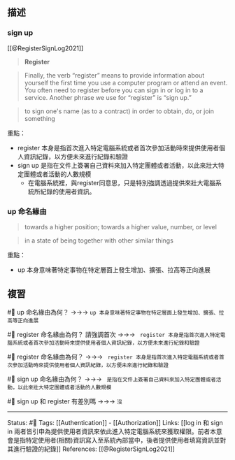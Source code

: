 ## 描述


### sign up 

[[@RegisterSignLog2021]]
> **Register**

> Finally, the verb “register” means to provide information about yourself the first time you use a computer program or attend an event. You often need to register before you can sign in or log in to a service. Another phrase we use for “register” is “sign up.”


> to sign one's name (as to a contract) in order to obtain, do, or join something


重點：
- register 本身是指首次進入特定電腦系統或者首次參加活動時來提供使用者個人資訊紀錄，以方便未來進行紀錄和驗證
- sign up 是指在文件上簽署自己資料來加入特定團體或者活動，以此來壯大特定團體或者活動的人數規模
	- 在電腦系統裡，與register同意思，只是特別強調透過提供來壯大電腦系統所紀錄的使用者資訊。




### up 命名緣由

> towards a higher position; towards a higher value, number, or level

> in a state of being together with other similar things

重點：
- up 本身意味著特定事物在特定層面上發生增加、擴張、拉高等正向進展

## 複習


#🧠 up 命名緣由為何？ ->->-> `up 本身意味著特定事物在特定層面上發生增加、擴張、拉高等正向進展`
<!--SR:!2023-05-02,26,250-->

#🧠 register 命名緣由為何？ 請強調首次 ->->-> ` register 本身是指首次進入特定電腦系統或者首次參加活動時來提供使用者個人資訊紀錄，以方便未來進行紀錄和驗證`
<!--SR:!2023-04-04,6,230-->

#🧠 register 命名緣由為何？ ->->-> ` register 本身是指首次進入特定電腦系統或者首次參加活動時來提供使用者個人資訊紀錄，以方便未來進行紀錄和驗證`
<!--SR:!2023-04-10,8,228-->

#🧠 sign up 命名緣由為何？ ->->-> ` 是指在文件上簽署自己資料來加入特定團體或者活動，以此來壯大特定團體或者活動的人數規模`
<!--SR:!2023-04-06,10,250-->

#🧠 sign up 和 register 有差別嗎 ->->-> `沒`
<!--SR:!2023-04-06,10,250-->



---
Status: #🌱 
Tags:
[[Authentication]] - [[Authorization]]
Links:
[[log in 和 sign in 兩者皆引申為提供使用者資訊來依此進入特定電腦系統來獲取權限。前者本意會是指特定使用者(相關)資訊寫入至系統內部當中，後者提供使用者填寫資訊並對其進行驗證的紀錄]]
References:
[[@RegisterSignLog2021]]